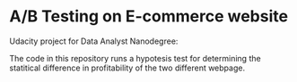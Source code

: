 # A/B Testing on E-commerce website
Udacity project for Data Analyst Nanodegree:

The code in this repository runs a hypotesis test for determining the statitical difference in profitability of the two different webpage. 
